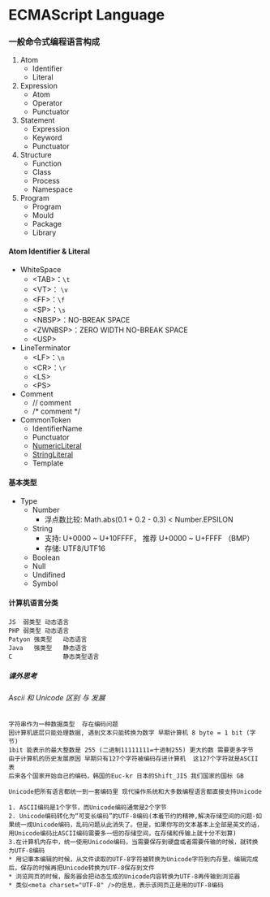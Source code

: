 # ECMAScript Language

### 一般命令式编程语言构成
  1. Atom
     - Identifier
     - Literal
  2. Expression
     - Atom
     - Operator
     - Punctuator
  3. Statement
     - Expression
     - Keyword
     - Punctuator
  4. Structure
     - Function
     - Class
     - Process
     - Namespace
  5. Program
     - Program
     - Mould
     - Package
     - Library

#### Atom Identifier & Literal

  - WhiteSpace
    - \<TAB\>：`\t`
    - \<VT\>： `\v`
    - \<FF\>：`\f` 
    - \<SP\>：`\s`
    - \<NBSP\>：NO-BREAK SPACE
    - \<ZWNBSP\>：ZERO WIDTH NO-BREAK SPACE
    - \<USP\>
  - LineTerminator
    - \<LF\>：`\n`
    - \<CR\>：`\r`
    - \<LS\>
    - \<PS\>
  - Comment
    - // comment
    - /* comment */
  - CommonToken
    - IdentifierName
    - Punctuator
    - [NumericLiteral](https://github.com/moling3650/Frontend-01-Template/blob/master/week02/01.Numeric%20Literals.md)
    - [StringLiteral](https://github.com/moling3650/Frontend-01-Template/blob/master/week02/03.String%20Literals.md)
    - Template

#### 基本类型
- Type
  - Number
    - 浮点数比较: Math.abs(0.1 + 0.2 - 0.3) < Number.EPSILON
  - String
    - 支持: U+0000 ~ U+10FFFF， 推荐 U+0000 ~ U+FFFF （BMP）
    - 存储: UTF8/UTF16
  - Boolean
  - Null
  - Undifined
  - Symbol

#### 计算机语言分类

````
JS  弱类型 动态语言
PHP 弱类型 动态语言
Patyon 强类型   动态语言
Java   强类型   静态语言
C              静态类型语言
````


##### 课外思考

###### Ascii 和 Unicode 区别 与 发展



```
字符串作为一种数据类型  存在编码问题
因计算机底层只能处理数据, 遇到文本只能转换为数字 早期计算机 8 byte = 1 bit (字节)
1bit 能表示的最大整数是 255 (二进制11111111=十进制255) 更大的数 需要更多字节
由于计算机的历史发展原因 早期只有127个字符被编码存进计算机  这127个字符就是ASCII表
后来各个国家开始自己的编码，韩国的Euc-kr 日本的Shift_JIS 我们国家的国标 GB 

Unicode把所有语言都统一到一套编码里 现代操作系统和大多数编程语言都直接支持Unicode

1. ASCII编码是1个字节，而Unicode编码通常是2个字节
2. Unicode编码转化为“可变长编码”的UTF-8编码(本着节约的精神,解决存储空间的问题-如果统一成Unicode编码，乱码问题从此消失了。但是，如果你写的文本基本上全部是英文的话，用Unicode编码比ASCII编码需要多一倍的存储空间，在存储和传输上就十分不划算)
3.在计算机内存中，统一使用Unicode编码，当需要保存到硬盘或者需要传输的时候，就转换为UTF-8编码
* 用记事本编辑的时候，从文件读取的UTF-8字符被转换为Unicode字符到内存里，编辑完成后，保存的时候再把Unicode转换为UTF-8保存到文件
* 浏览网页的时候，服务器会把动态生成的Unicode内容转换为UTF-8再传输到浏览器
* 类似<meta charset="UTF-8" />的信息，表示该网页正是用的UTF-8编码
```